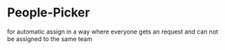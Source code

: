 # People-Picker
for automatic assign in a way where everyone gets an request and can not be assigned to the same team